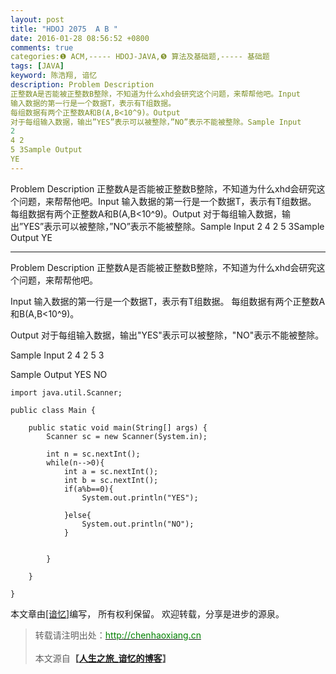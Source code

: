 ```yaml
---
layout: post
title: "HDOJ 2075  A B "
date: 2016-01-28 08:56:52 +0800
comments: true
categories:❶ ACM,----- HDOJ-JAVA,❺ 算法及基础题,----- 基础题
tags: [JAVA]
keyword: 陈浩翔, 谙忆
description: Problem Description 
正整数A是否能被正整数B整除，不知道为什么xhd会研究这个问题，来帮帮他吧。Input 
输入数据的第一行是一个数据T，表示有T组数据。 
每组数据有两个正整数A和B(A,B<10^9)。Output 
对于每组输入数据，输出”YES”表示可以被整除，”NO”表示不能被整除。Sample Input 
2 
4 2 
5 3Sample Output 
YE 
---
```



Problem Description 
正整数A是否能被正整数B整除，不知道为什么xhd会研究这个问题，来帮帮他吧。Input 
输入数据的第一行是一个数据T，表示有T组数据。 
每组数据有两个正整数A和B(A,B<10^9)。Output 
对于每组输入数据，输出”YES”表示可以被整除，”NO”表示不能被整除。Sample Input 
2 
4 2 
5 3Sample Output 
YE
<!-- more -->
----------

Problem Description
正整数A是否能被正整数B整除，不知道为什么xhd会研究这个问题，来帮帮他吧。
 

Input
输入数据的第一行是一个数据T，表示有T组数据。
每组数据有两个正整数A和B(A,B<10^9)。
 

Output
对于每组输入数据，输出"YES"表示可以被整除，"NO"表示不能被整除。

 

Sample Input
2
4 2
5 3
 

Sample Output
YES
NO



```
import java.util.Scanner;

public class Main {

	public static void main(String[] args) {
		Scanner sc = new Scanner(System.in);
		
		int n = sc.nextInt();
		while(n-->0){
			int a = sc.nextInt();
			int b = sc.nextInt();
			if(a%b==0){
				System.out.println("YES");
				
			}else{
				System.out.println("NO");
			}
			
			
		}
		
	}

}

```

本文章由<a href="http://chenhaoxiang.cn/">[谙忆]</a>编写， 所有权利保留。 
欢迎转载，分享是进步的源泉。
<blockquote cite='陈浩翔'>
<p background-color='#D3D3D3'>转载请注明出处：<a href='http://chenhaoxiang.cn'><font color="green">http://chenhaoxiang.cn</font></a><br><br>
本文源自<strong>【<a href='http://chenhaoxiang.cn' target='_blank'>人生之旅_谙忆的博客</a>】</strong></p>
</blockquote>
